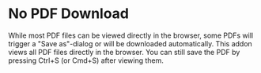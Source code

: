 # No PDF Download

While most PDF files can be viewed directly in the browser, some PDFs will trigger a "Save as"-dialog or will be downloaded automatically. This addon views all PDF files directly in the browser. You can still save the PDF by pressing Ctrl+S (or Cmd+S) after viewing them.
